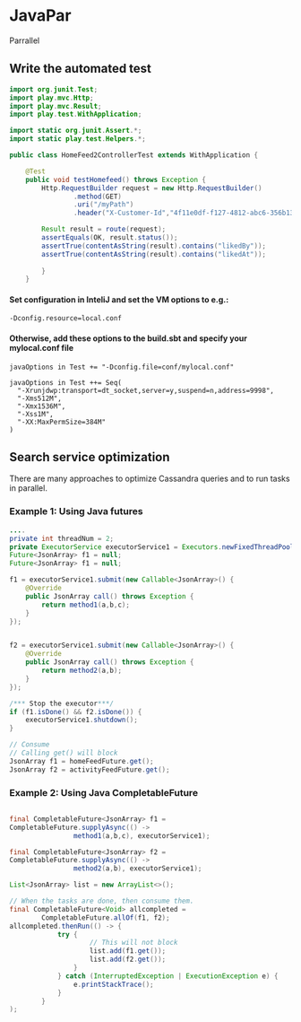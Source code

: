 # JavaPar
Parrallel



## Write the automated test 
```Java
import org.junit.Test;
import play.mvc.Http;
import play.mvc.Result;
import play.test.WithApplication;

import static org.junit.Assert.*;
import static play.test.Helpers.*;

public class HomeFeed2ControllerTest extends WithApplication {

    @Test
    public void testHomefeed() throws Exception {
        Http.RequestBuilder request = new Http.RequestBuilder()
                .method(GET)
                .uri("/myPath")
                .header("X-Customer-Id","4f11e0df-f127-4812-abc6-356b139693f4");

        Result result = route(request);
        assertEquals(OK, result.status());
        assertTrue(contentAsString(result).contains("likedBy"));
        assertTrue(contentAsString(result).contains("likedAt"));
  
        }
    }

``` 

#### Set configuration in InteliJ and set the VM options to e.g.:
``` 
-Dconfig.resource=local.conf
``` 
#### Otherwise, add these options to the build.sbt and  specify your mylocal.conf file

``` 
javaOptions in Test += "-Dconfig.file=conf/mylocal.conf"

javaOptions in Test ++= Seq(
  "-Xrunjdwp:transport=dt_socket,server=y,suspend=n,address=9998",
  "-Xms512M",
  "-Xmx1536M",
  "-Xss1M",
  "-XX:MaxPermSize=384M"
)
```

## Search service optimization
There are many approaches to optimize  Cassandra queries and to run tasks in parallel.
### Example 1: Using Java futures

```java
....
private int threadNum = 2;
private ExecutorService executorService1 = Executors.newFixedThreadPool(threadNum);
Future<JsonArray> f1 = null;
Future<JsonArray> f1 = null;

f1 = executorService1.submit(new Callable<JsonArray>() {
    @Override
    public JsonArray call() throws Exception {
        return method1(a,b,c);
    }
});


f2 = executorService1.submit(new Callable<JsonArray>() {
    @Override
    public JsonArray call() throws Exception {
        return method2(a,b);
    }
});

/*** Stop the executor***/
if (f1.isDone() && f2.isDone()) {
    executorService1.shutdown();
}

// Consume
// Calling get() will block 
JsonArray f1 = homeFeedFuture.get();
JsonArray f2 = activityFeedFuture.get();

```
### Example 2: Using Java CompletableFuture

```java

final CompletableFuture<JsonArray> f1 = 
CompletableFuture.supplyAsync(() ->
                method1(a,b,c), executorService1);

final CompletableFuture<JsonArray> f2 = 
CompletableFuture.supplyAsync(() ->
                method2(a,b), executorService1);

List<JsonArray> list = new ArrayList<>();

// When the tasks are done, then consume them.
final CompletableFuture<Void> allcompleted =
        CompletableFuture.allOf(f1, f2);
allcompleted.thenRun(() -> {
            try {   
                    // This will not block 
                    list.add(f1.get());
                    list.add(f2.get());
                }
            } catch (InterruptedException | ExecutionException e) {
                e.printStackTrace();
            }
        }
);
```
